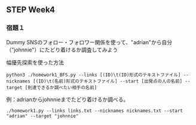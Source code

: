 ## STEP Week4

### 宿題１<br>
Dummy SNSのフォロー・フォロワー関係を使って、"adrian"から自分（"johnnie"）にたどり着けるか調査してみよう<br>

幅優先探索を使った方法<br>
```
python3 ./homework1_BFS.py --links [(ID)\t(ID)形式のテキストファイル] --nicknames [(ID)\t(名前)形式のテキストファイル] --start [出発点の人の名前] --target [到達できるか調べたい相手の名前]
```
例：adrianからjohnnieまでたどり着けるか調べる。
```
./homework1.py --links links.txt --nicknames nicknames.txt --start "adrian" --target "johnnie"
```